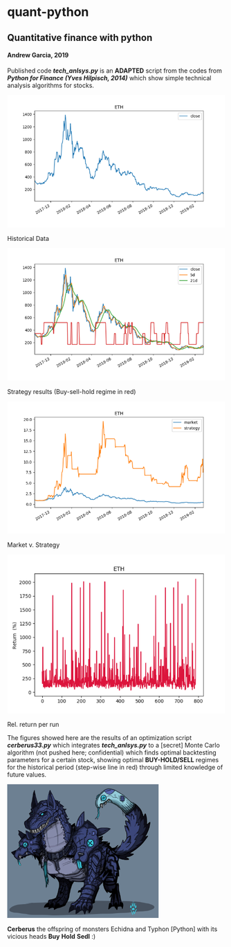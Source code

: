 # quant-python
## Quantitative finance with python
#### Andrew Garcia, 2019

Published code _**tech_anlsys.py**_ is an **ADAPTED** script from the codes from _**Python for Finance (Yves Hilpisch, 2014)**_ which show simple technical analysis algorithms for stocks.

![Screenshot](Figure_1.png)

Historical Data

![Screenshot](Figure_2.png)

Strategy results (Buy-sell-hold regime in red)

![Screenshot](Figure_3.png)

Market v. Strategy

![Screenshot](Figure_4.png)

Rel. return per run

The figures showed here are the results of an optimization script _**cerberus33.py**_ which integrates _**tech_anlsys.py**_ to a [secret] Monte Carlo algorithm (not pushed here; confidential) which finds optimal backtesting parameters for a certain stock, showing optimal **BUY-HOLD/SELL** regimes for the historical period (step-wise line in red) through limited knowledge of future values.


<img src="cerberus.png" alt="drawing" width="350"/>

**Cerberus** the offspring of monsters Echidna and Typhon [Python] with its vicious heads **Buy** **Hold** **Sedl** :)
